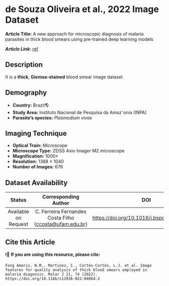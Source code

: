 # **de Souza Oliveira et al., 2022 Image Dataset**  
**Article Title:** A new approach for microscopic diagnosis of malaria parasites in thick blood smears using pre-trained deep learning models

**_Article Link_:** [ref](https://link.springer.com/article/10.1007/s42452-020-3000-0)


## **Description**
It is a **thick**, **Giemsa-stained** blood smear image dataset 


## **Demography**
+ **Country:** Brazil:earth_americas:
+ **Study Area:** Instituto Nacional de Pesquisa da Amazˆonia (INPA)
+ **Parasite’s species:** _Plasmodium vivax_


## **Imaging Technique**
+ **Optical Train:** Microscope
+ **Microscope Type:**  ZEISS Axio Imager M2 microscope
+ **Magnification:** 1000×
+ **Resolution:** 1388 × 1040
+ **Number of Images:** 676


## **Dataset Availability**
|**Status**|**Corresponding Author**|**DOI**|
|:---:|:---:|:---:|
|Available on Request|C. Ferreira Fernandes Costa Filho (ccosta@ufam.edu.br) |https://doi.org/10.1016/j.bspc.2022.103931|


## **Cite this Article**
❗:stop_sign:  **If you are using this resource, please cite:** 
```
Fong Amaris, W.M., Martinez, C., Cortés-Cortés, L.J. et al. Image features for quality analysis of thick blood smears employed in malaria diagnosis. Malar J 21, 74 (2022). https://doi.org/10.1186/s12936-022-04064-2
```
